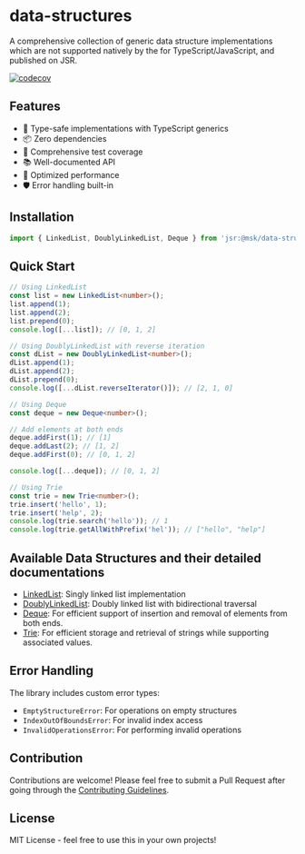 # data-structures

A comprehensive collection of generic data structure implementations which are not supported natively by the for TypeScript/JavaScript, and published on JSR.

[![codecov](https://codecov.io/gh/mandy8055/data-structures/branch/main/graph/badge.svg)](https://codecov.io/gh/mandy8055/data-structures)

## Features

- 🎯 Type-safe implementations with TypeScript generics
- 📦 Zero dependencies
- 🧪 Comprehensive test coverage
- 📚 Well-documented API
- 🚀 Optimized performance
- 🛡️ Error handling built-in

## Installation

```typescript
import { LinkedList, DoublyLinkedList, Deque } from 'jsr:@msk/data-structures';
```

## Quick Start

```typescript
// Using LinkedList
const list = new LinkedList<number>();
list.append(1);
list.append(2);
list.prepend(0);
console.log([...list]); // [0, 1, 2]

// Using DoublyLinkedList with reverse iteration
const dList = new DoublyLinkedList<number>();
dList.append(1);
dList.append(2);
dList.prepend(0);
console.log([...dList.reverseIterator()]); // [2, 1, 0]

// Using Deque
const deque = new Deque<number>();

// Add elements at both ends
deque.addFirst(1); // [1]
deque.addLast(2); // [1, 2]
deque.addFirst(0); // [0, 1, 2]

console.log([...deque]); // [0, 1, 2]

// Using Trie
const trie = new Trie<number>();
trie.insert('hello', 1);
trie.insert('help', 2);
console.log(trie.search('hello')); // 1
console.log(trie.getAllWithPrefix('hel')); // ["hello", "help"]
```

## Available Data Structures and their detailed documentations

- [LinkedList](./docs/linked-list.md): Singly linked list implementation
- [DoublyLinkedList](./docs/doubly-linked-list.md): Doubly linked list with bidirectional traversal
- [Deque](./docs/deque.md): For efficient support of insertion and removal of elements from both ends.
- [Trie](./docs/trie.md): For efficient storage and retrieval of strings while supporting associated values.

## Error Handling

The library includes custom error types:

- `EmptyStructureError`: For operations on empty structures
- `IndexOutOfBoundsError`: For invalid index access
- `InvalidOperationsError`: For performing invalid operations

## Contribution

Contributions are welcome! Please feel free to submit a Pull Request after going through the [Contributing Guidelines](./docs/CONTRIBUTING.md).

## License

MIT License - feel free to use this in your own projects!
